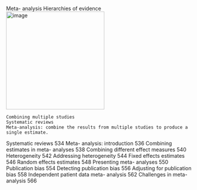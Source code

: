 Meta- analysis
Hierarchies of evidence
    <img width="267" alt="image" src="https://user-images.githubusercontent.com/105786517/220347405-269f0d21-6ee3-48e2-9151-362a946fab71.png">       

    Combining multiple studies        
    Systematic reviews
    Meta-analysis: combine the results from multiple studies to produce a single estimate.
  





















Systematic reviews 534
Meta- analysis: introduction 536
Combining estimates in meta- analyses 538
Combining different effect measures 540
Heterogeneity 542
Addressing heterogeneity 544
Fixed effects estimates 546
Random effects estimates 548
Presenting meta- analyses 550
Publication bias 554
Detecting publication bias 556
Adjusting for publication bias 558
Independent patient data meta- analysis 562
Challenges in meta- analysis 566
